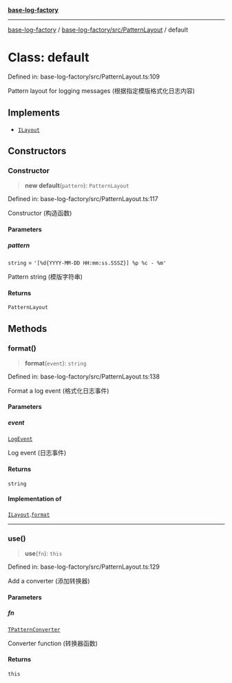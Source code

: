 [**base-log-factory**](../../../../index.md)

***

[base-log-factory](../../../../index.md) / [base-log-factory/src/PatternLayout](../index.md) / default

# Class: default

Defined in: base-log-factory/src/PatternLayout.ts:109

Pattern layout for logging messages (根据指定模版格式化日志内容)

## Implements

- [`ILayout`](../../typings/interfaces/ILayout.md)

## Constructors

### Constructor

> **new default**(`pattern`): `PatternLayout`

Defined in: base-log-factory/src/PatternLayout.ts:117

Constructor (构造函数)

#### Parameters

##### pattern

`string` = `'[%d{YYYY-MM-DD HH:mm:ss.SSSZ}] %p %c - %m'`

Pattern string (模版字符串)

#### Returns

`PatternLayout`

## Methods

### format()

> **format**(`event`): `string`

Defined in: base-log-factory/src/PatternLayout.ts:138

Format a log event (格式化日志事件)

#### Parameters

##### event

[`LogEvent`](../../typings/interfaces/LogEvent.md)

Log event (日志事件)

#### Returns

`string`

#### Implementation of

[`ILayout`](../../typings/interfaces/ILayout.md).[`format`](../../typings/interfaces/ILayout.md#format)

***

### use()

> **use**(`fn`): `this`

Defined in: base-log-factory/src/PatternLayout.ts:129

Add a converter (添加转换器)

#### Parameters

##### fn

[`TPatternConverter`](../../typings/type-aliases/TPatternConverter.md)

Converter function (转换器函数)

#### Returns

`this`
